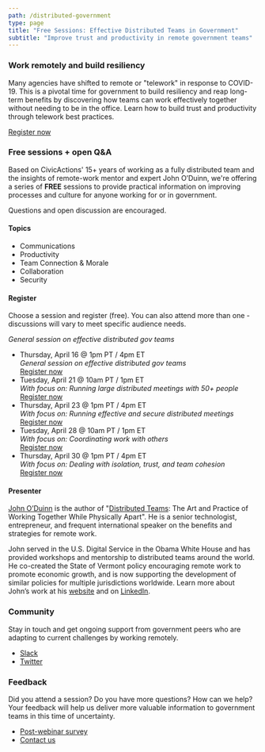 ```yaml
---
path: /distributed-government
type: page
title: "Free Sessions: Effective Distributed Teams in Government"
subtitle: "Improve trust and productivity in remote government teams"
---
```

### Work remotely and build resiliency
Many agencies have shifted to remote or "telework" in response to COVID-19. This is a pivotal time for government to build resiliency and reap long-term benefits by discovering how teams can work effectively together without needing to be in the office. Learn how to build trust and productivity through telework best practices.

[Register now](#register)

### Free sessions + open Q&A
Based on CivicActions' 15+ years of working as a fully distributed team and the insights of remote-work mentor and expert John O’Duinn, we're offering a series of **FREE** sessions to provide practical information on improving processes and culture for anyone working for or in government.

Questions and open discussion are encouraged.

#### Topics

* Communications
* Productivity
* Team Connection & Morale
* Collaboration
* Security

#### Register

Choose a session and register (free). You can also attend more than one - discussions will vary to meet specific audience needs.
 
*General session on effective distributed gov teams*
* Thursday, April 16 @ 1pm PT / 4pm ET  
*General session on effective distributed gov teams*  
[Register now](https://civicactions.zoom.us/meeting/register/tZ0kdOqtqDkqDXVG8L_Tqr2XbmHpeRAaRQ)
* Tuesday, April 21 @ 10am PT / 1pm ET  
*With focus on: Running large distributed meetings with 50+ people*  
[Register now](https://civicactions.zoom.us/meeting/register/tZApde2rrTIqvRkYxtud73RnZPMRFrrNbw)
* Thursday, April 23 @ 1pm PT / 4pm ET  
*With focus on: Running effective and secure distributed meetings*  
[Register now](https://civicactions.zoom.us/meeting/register/tZIscOqgqjgpOL0by_-0tkkr_iVB9bMhUA)
* Tuesday, April 28 @ 10am PT / 1pm ET  
*With focus on: Coordinating work with others*  
[Register now](https://civicactions.zoom.us/meeting/register/u5Epfu6gqzwrwOP_tVHyTeYLXq5yuZnJHA)
* Thursday, April 30 @ 1pm PT / 4pm ET  
*With focus on: Dealing with isolation, trust, and team cohesion*  
[Register now](https://civicactions.zoom.us/meeting/register/uZ0vf-yrrT8jmidw_oDEjo0POzgKf0w45w)

#### Presenter

[John O’Duinn](https://civicactions.com/team/john-o-duinn) is the author of "[Distributed Teams](https://www.amzn.com/1732254907): The Art and Practice of Working Together While Physically Apart". He is a senior technologist, entrepreneur, and frequent international speaker on the benefits and strategies for remote work.

John served in the U.S. Digital Service in the Obama White House and has provided workshops and mentorship to distributed teams around the world. He co-created the State of Vermont policy encouraging remote work to promote economic growth, and is now supporting the development of similar policies for multiple jurisdictions worldwide. Learn more about John’s work at his [website](http://oduinn.com/) and on [LinkedIn](https://www.linkedin.com/in/joduinn).


### Community

Stay in touch and get ongoing support from government peers who are adapting to current challenges by working remotely.

* [Slack](https://distributedgov.herokuapp.com/)
* [Twitter](https://twitter.com/DistributedGov)


### Feedback

Did you attend a session? Do you have more questions? How can we help? Your feedback will help us deliver more valuable information to government teams in this time of uncertainty. 

* [Post-webinar survey](https://www.surveymonkey.com/r/distributedgov)
* [Contact us](https://civicactions.com/contact)

